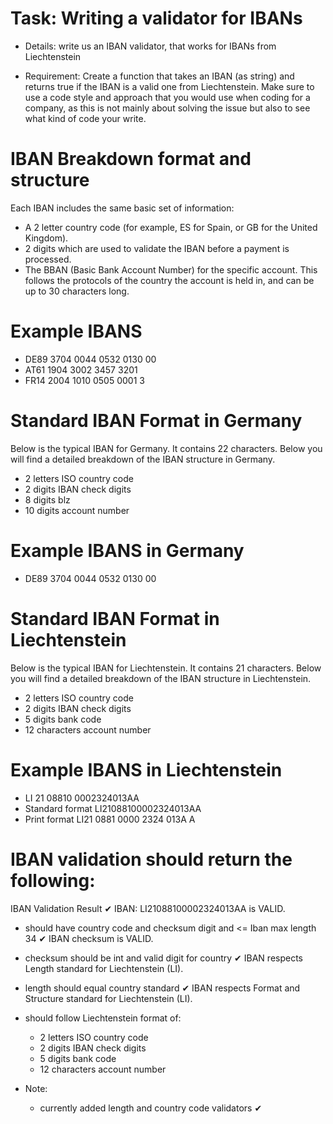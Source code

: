 # Task: Writing a validator for IBANs
- Details: write us an IBAN validator, that works for IBANs from Liechtenstein

- Requirement: Create a function that takes an IBAN (as string) and returns true if the IBAN is a valid one from Liechtenstein.
 Make sure to use a code style and approach that you would use when coding for a company, as this is not mainly about solving the issue but also to see what kind of code your write.

# IBAN Breakdown format and structure
Each IBAN includes the same basic set of information:

- A 2 letter country code (for example, ES for Spain, or GB for the United Kingdom).
- 2 digits which are used to validate the IBAN before a payment is processed.
- The BBAN (Basic Bank Account Number) for the specific account. This follows the protocols of the country the account is held in, and can be up to 30 characters long.

# Example IBANS 
- DE89 3704 0044 0532 0130 00
- AT61 1904 3002 3457 3201
- FR14 2004 1010 0505 0001 3

# Standard IBAN Format in Germany
Below is the typical IBAN for Germany. It contains 22 characters. Below you will find a detailed breakdown of the IBAN structure in Germany.

- 2 letters ISO country code
- 2 digits IBAN check digits
- 8 digits blz
- 10 digits account number

# Example IBANS in Germany
- DE89 3704 0044 0532 0130 00

# Standard IBAN Format in Liechtenstein
Below is the typical IBAN for Liechtenstein. It contains 21 characters. Below you will find a detailed breakdown of the IBAN structure in Liechtenstein.

- 2 letters ISO country code
- 2 digits IBAN check digits
- 5 digits bank code
- 12 characters account number

# Example IBANS in Liechtenstein
- LI 21 08810 0002324013AA
- Standard format
	LI21088100002324013AA
- Print format
    LI21 0881 0000 2324 013A A

# IBAN validation should return the following:
IBAN Validation Result
✔ IBAN: LI21088100002324013AA is VALID.
 - should have country code and checksum digit and <= Iban max length 34
✔ IBAN checksum is VALID.
 - checksum should be int and valid digit for country
✔ IBAN respects Length standard for Liechtenstein (LI).
 - length should equal country standard
✔ IBAN respects Format and Structure standard for Liechtenstein (LI).
 - should follow Liechtenstein format of:
    - 2 letters ISO country code
    - 2 digits IBAN check digits
    - 5 digits bank code
    - 12 characters account number

- Note: 
    - currently added length and country code validators ✔
